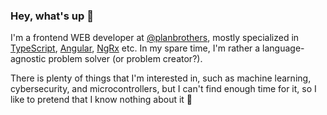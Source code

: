 ### Hey, what's up 👋

I'm a frontend WEB developer at [@planbrothers](https://github.com/planbrothers), mostly specialized in [TypeScript](https://github.com/microsoft/TypeScript), [Angular](https://github.com/angular/angular), [NgRx](https://github.com/ngrx) etc. In my spare time, I'm rather a language-agnostic problem solver (or problem creator?).

There is plenty of things that I'm interested in, such as machine learning, cybersecurity, and microcontrollers, but I can't find enough time for it, so I like to pretend that I know nothing about it 🙈
